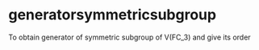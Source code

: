 # generatorsymmetricsubgroup
To obtain generator of symmetric subgroup of V(FC_3) and give its order
